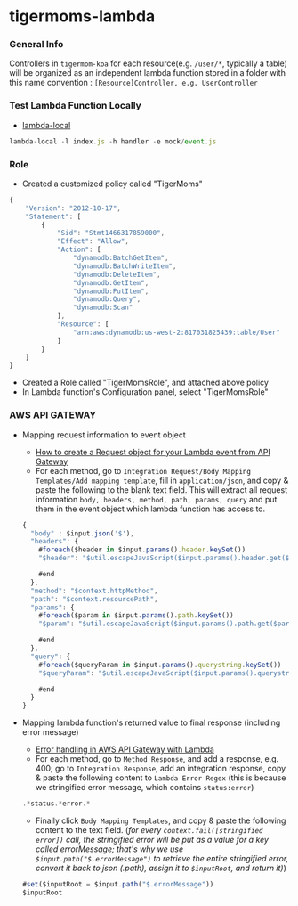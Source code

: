 # tigermoms-lambda

### General Info
Controllers in `tigermom-koa` for each resource(e.g. `/user/*`, typically a table) will be organized as an independent lambda function stored in a folder with this name convention : `[Resource]Controller, e.g. UserController`

### Test Lambda Function Locally
* [lambda-local](https://github.com/ashiina/lambda-local)
```javascript
lambda-local -l index.js -h handler -e mock/event.js
```

### Role
* Created a customized policy called "TigerMoms"
```javascript
{
    "Version": "2012-10-17",
    "Statement": [
        {
            "Sid": "Stmt1466317859000",
            "Effect": "Allow",
            "Action": [
                "dynamodb:BatchGetItem",
                "dynamodb:BatchWriteItem",
                "dynamodb:DeleteItem",
                "dynamodb:GetItem",
                "dynamodb:PutItem",
                "dynamodb:Query",
                "dynamodb:Scan"
            ],
            "Resource": [
                "arn:aws:dynamodb:us-west-2:817031825439:table/User"
            ]
        }
    ]
}
```
* Created a Role called "TigerMomsRole", and attached above policy
* In Lambda function's Configuration panel, select "TigerMomsRole"

### AWS API GATEWAY
* Mapping request information to event object
  * [How to create a Request object for your Lambda event from API Gateway](http://kennbrodhagen.net/2015/12/06/how-to-create-a-request-object-for-your-lambda-event-from-api-gateway/)
  * For each method, go to `Integration Request/Body Mapping Templates/Add mapping template`, fill in `application/json`, and copy & paste the following to the blank text field. This will extract all request information `body, headers, method, path, params, query` and put them in the event object which lambda function has access to.

  ```javascript
  {
    "body" : $input.json('$'),
    "headers": {
      #foreach($header in $input.params().header.keySet())
      "$header": "$util.escapeJavaScript($input.params().header.get($header))" #if($foreach.hasNext),#end

      #end
    },
    "method": "$context.httpMethod",
    "path": "$context.resourcePath",
    "params": {
      #foreach($param in $input.params().path.keySet())
      "$param": "$util.escapeJavaScript($input.params().path.get($param))" #if($foreach.hasNext),#end

      #end
    },
    "query": {
      #foreach($queryParam in $input.params().querystring.keySet())
      "$queryParam": "$util.escapeJavaScript($input.params().querystring.get($queryParam))" #if($foreach.hasNext),#end

      #end
    }  
  }
  ```
* Mapping lambda function's returned value to final response (including error message)
  * [Error handling in AWS API Gateway with Lambda](https://medium.com/@pahud/error-handling-in-aws-api-gateway-with-lambda-28fb86b3ea1e#.ti6kotqcr)
  * For each method, go to `Method Response`, and add a response, e.g. 400; go to `Integration Response`, add an integration response, copy & paste the following content to `Lambda Error Regex` (this is because we stringified error message, which contains `status:error`)
  ```javascript
  .*status.*error.*
  ```
  * Finally click `Body Mapping Templates`, and copy & paste the following content to the text field. (*for every `context.fail([stringified error])` call, the stringified error will be put as a value for a key called errorMessage; that's why we use `$input.path("$.errorMessage")` to retrieve the entire stringified error, convert it back to json (.path), assign it to `$inputRoot`, and return it)*)

  ```javascript
  #set($inputRoot = $input.path("$.errorMessage"))
  $inputRoot
  ```
